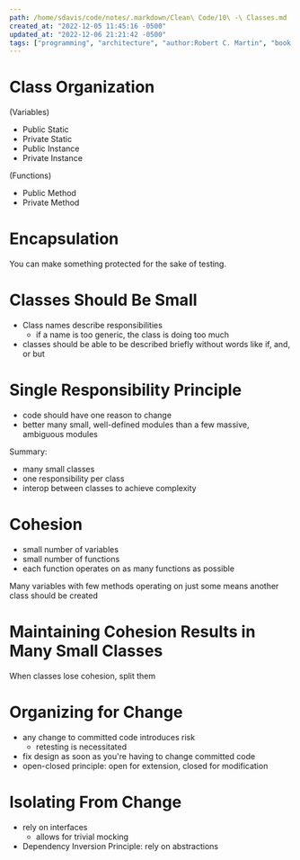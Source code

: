 ```yaml
---
path: /home/sdavis/code/notes/.markdown/Clean\ Code/10\ -\ Classes.md
created_at: "2022-12-05 11:45:16 -0500"
updated_at: "2022-12-06 21:21:42 -0500"
tags: ["programming", "architecture", "author:Robert C. Martin", "book:Clean Code"]
---
```

# Class Organization

(Variables)
- Public Static
- Private Static
- Public Instance
- Private Instance

(Functions)
- Public Method
- Private Method

# Encapsulation

You can make something protected for the sake of testing.

# Classes Should Be Small

- Class names describe responsibilities
  - if a name is too generic, the class is doing too much
- classes should be able to be described briefly without words like if, and, or but

# Single Responsibility Principle

- code should have one reason to change
- better many small, well-defined modules than a few massive, ambiguous modules

Summary:
- many small classes
- one responsibility per class
- interop between classes to achieve complexity

# Cohesion

- small number of variables
- small number of functions
- each function operates on as many functions as possible

Many variables with few methods operating on just some means another class should be created 

# Maintaining Cohesion Results in Many Small Classes

When classes lose cohesion, split them

# Organizing for Change

- any change to committed code introduces risk
  - retesting is necessitated
- fix design as soon as you're having to change committed code
- open-closed principle: open for extension, closed for modification

# Isolating From Change

- rely on interfaces
  - allows for trivial mocking
- Dependency Inversion Principle: rely on abstractions
